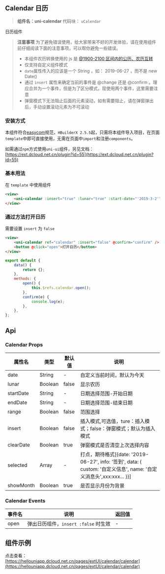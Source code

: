 ## Calendar 日历

> **组件名：uni-calendar**
> 代码块： `uCalendar`

日历组件

> **注意事项**
> 为了避免错误使用，给大家带来不好的开发体验，请在使用组件前仔细阅读下面的注意事项，可以帮你避免一些错误。
>
> -   本组件农历转换使用的 js 是 [@1900-2100 区间内的公历、农历互转](https://github.com/jjonline/calendar.js)
> -   仅支持自定义组件模式
> -   `date`属性传入的应该是一个 String ，如： 2019-06-27 ，而不是 new Date()
> -   通过 `insert` 属性来确定当前的事件是 @change 还是 @confirm 。理应合并为一个事件，但是为了区分模式，现使用两个事件，这里需要注意
> -   弹窗模式下无法阻止后面的元素滚动，如有需要阻止，请在弹窗弹出后，手动设置滚动元素为不可滚动

### 安装方式

本组件符合[easycom](https://uniapp.dcloud.io/collocation/pages?id=easycom)规范，`HBuilderX 2.5.5`起，只需将本组件导入项目，在页面`template`中即可直接使用，无需在页面中`import`和注册`components`。

如需通过`npm`方式使用`uni-ui`组件，另见文档：[https://ext.dcloud.net.cn/plugin?id=55](https://ext.dcloud.net.cn/plugin?id=55)

### 基本用法

在 `template` 中使用组件

```html
<view>
    <uni-calendar :insert="true" :lunar="true" :start-date="'2019-3-2'" :end-date="'2019-5-20'" @change="change" />
</view>
```

### 通过方法打开日历

需要设置 `insert` 为 `false`

```html
<view>
    <uni-calendar ref="calendar" :insert="false" @confirm="confirm" />
    <button @click="open">打开日历</button>
</view>
```

```javascript
export default {
    data() {
        return {};
    },
    methods: {
        open() {
            this.$refs.calendar.open();
        },
        confirm(e) {
            console.log(e);
        },
    },
};
```

## Api

### Calendar Props

| 属性名    | 类型    | 默认值 | 说明                                                                                                                |
| --------- | ------- | ------ | ------------------------------------------------------------------------------------------------------------------- |
| date      | String  | -      | 自定义当前时间，默认为今天                                                                                          |
| lunar     | Boolean | false  | 显示农历                                                                                                            |
| startDate | String  | -      | 日期选择范围-开始日期                                                                                               |
| endDate   | String  | -      | 日期选择范围-结束日期                                                                                               |
| range     | Boolean | false  | 范围选择                                                                                                            |
| insert    | Boolean | false  | 插入模式,可选值，ture：插入模式；false：弹窗模式；默认为插入模式                                                    |
| clearDate | Boolean | true   | 弹窗模式是否清空上次选择内容                                                                                        |
| selected  | Array   | -      | 打点，期待格式[{date: '2019-06-27', info: '签到', data: { custom: '自定义信息', name: '自定义消息头',xxx:xxx... }}] |
| showMonth | Boolean | true   | 是否显示月份为背景                                                                                                  |

### Calendar Events

| 事件名 | 说明                                 | 返回值 |
| ------ | ------------------------------------ | ------ |
| open   | 弹出日历组件，`insert :false` 时生效 | -      |

## 组件示例

点击查看：[https://hellouniapp.dcloud.net.cn/pages/extUI/calendar/calendar](https://hellouniapp.dcloud.net.cn/pages/extUI/calendar/calendar)
